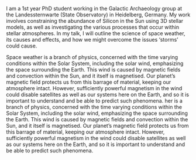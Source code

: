 I am a 1st year PhD student working in the Galactic Archaeology group at the Landessternwarte (State Observatory) in Heidelberg, Germany. My work involves constraining the abundance of Silicon in the Sun using 3D stellar models, as well as investigating the various processes that occur within stellar atmospheres. In my talk, I will outline the science of space weather, its causes and effects, and how we might overcome the issues ‘storms’ could cause.

Space weather is a branch of physics, concerned with the time varying conditions within the Solar System, including the solar wind, emphasizing the space surrounding the Earth. This wind is caused by magnetic fields and convection within the Sun, and it itself is magnetised. Our planet’s magnetic field protects us from this barrage of material, keeping our atmosphere intact. However, sufficiently powerful magnetism in the wind could disable satellites as well as our systems here on the Earth, and so it is important to understand and be able to predict such phenomena.
her is a branch of physics, concerned with the time varying conditions within the Solar System, including the solar wind, emphasizing the space surrounding the Earth. This wind is caused by magnetic fields and convection within the Sun, and it itself is magnetised. Our planet’s magnetic field protects us from this barrage of material, keeping our atmosphere intact. However, sufficiently powerful magnetism in the wind could disable satellites as well as our systems here on the Earth, and so it is important to understand and be able to predict such phenomena.